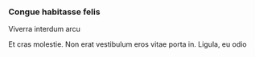 ### Congue habitasse felis

Viverra interdum arcu

Et cras molestie. Non erat vestibulum eros vitae porta in. Ligula, eu odio


